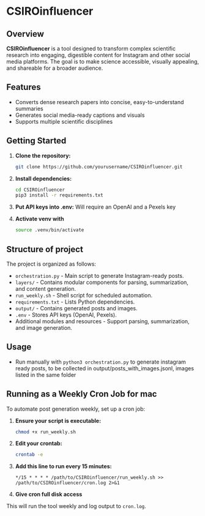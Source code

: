 # CSIROinfluencer

## Overview

**CSIROinfluencer** is a tool designed to transform complex scientific research into engaging, digestible content for Instagram and other social media platforms. The goal is to make science accessible, visually appealing, and shareable for a broader audience.

## Features

- Converts dense research papers into concise, easy-to-understand summaries
- Generates social media-ready captions and visuals
- Supports multiple scientific disciplines

## Getting Started

1. **Clone the repository:**
   ```bash
   git clone https://github.com/yourusername/CSIROinfluencer.git
   ```
2. **Install dependencies:**
   ```bash
   cd CSIROinfluencer
   pip3 install -r requirements.txt
   ```
3. **Put API keys into .env:**
   Will require an OpenAI and a Pexels key

4. **Activate venv with**
   ```bash
   source .venv/bin/activate
   ```

## Structure of project

The project is organized as follows:

- `orchestration.py` - Main script to generate Instagram-ready posts.
- `layers/` - Contains modular components for parsing, summarization, and content generation.
- `run_weekly.sh` - Shell script for scheduled automation.
- `requirements.txt` - Lists Python dependencies.
- `output/` - Contains generated posts and images.
- `.env` - Stores API keys (OpenAI, Pexels).
- Additional modules and resources - Support parsing, summarization, and image generation.

## Usage

- Run manually with `python3 orchestration.py` to generate instagram ready posts, to be collected in output/posts_with_images.jsonl, images listed in the same folder

## Running as a Weekly Cron Job for mac

To automate post generation weekly, set up a cron job:

1. **Ensure your script is executable:**

   ```bash
   chmod +x run_weekly.sh
   ```

2. **Edit your crontab:**

   ```bash
   crontab -e
   ```

3. **Add this line to run every 15 minutes:**

   ```cron
   */15 * * * * /path/to/CSIROinfluencer/run_weekly.sh >> /path/to/CSIROinfluencer/cron.log 2>&1
   ```

4. **Give cron full disk access**

This will run the tool weekly and log output to `cron.log`.
